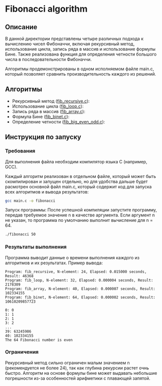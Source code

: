 # Fibonacci algorithm

## Описание

В данной директории представлены четыре различных подхода к вычислению чисел Фибоначчи, включая рекурсивный метод, использование цикла, запись ряда в массив и использование формулы Бине. Также реализована функция для определения четности большого числа в последовательности Фибоначчи.

Алгоритмы продемонстрированы в одном исполняемом файле main.c, который позволяет сравнить производительность каждого из решений.

## Алгоритмы
- Рекурсивный метод ([fib_recursive.c](/fib_recursive.c)):
- Использование цикла ([fib_loop.c](/fib_loop.c)):
- Запись ряда в массив ([fib_array.c](/fib_array.c)):
- Формула Бине ([fib_binet.c](/fib_binet.c)):
- Определение четности ([fib_big_even_odd.c](/fib_big_even_odd.c)):

## Инструкция по запуску

### Требования
Для выполнения файла необходим компилятор языка C (например, GCC).

Каждый алгоритм реализован в отдельном файле, который может быть скомпилирован и запущен отдельно, но для удобства дальше будет расмотрен основной файл main.c, который содержит код для запуска всех алгоритмов и вывода результатов:

```bash
gcc main.c -o fibonacci
```

Запуск программы:
После успешной компиляции запустите программу, передав требуемое значение n в качестве аргумента.
Если аргумент n не указан, то программа по умолчанию выполнит вычисление для n = 64.
```bash
./fibonacci 50
```

### Результаты выполнения
Программа выводит данные о времени выполнения каждого из алгоритмов и их результатах. Пример вывода:

```
Program: fib_recursive, N-element: 24, Elapsed: 0.015000 seconds, Result: 46368
Program: fib_loop, N-element: 32, Elapsed: 0.000004 seconds, Result: 2178309
Program: fib_array, N-element: 40, Elapsed: 0.000007 seconds, Result: 102334155
Program: fib_binet, N-element: 64, Elapsed: 0.000002 seconds, Result: 10610209857723

0: 0
1: 1
2: 1
3: 2
...
39: 63245986
40: 102334155
The 64 Fibonacci number is even
```

### Ограничения
Рекурсивный метод сильно ограничен малым значением n (рекомендуется не более 24), так как глубина рекурсии растет очнь быстро.
Алгоритм на основе формулы бине может выдавать небольшие погрешности из-за особенностей арифметики с плавающей запятой.
